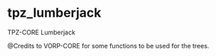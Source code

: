# tpz_lumberjack
TPZ-CORE Lumberjack

@Credits to VORP-CORE for some functions to be used for the trees.
